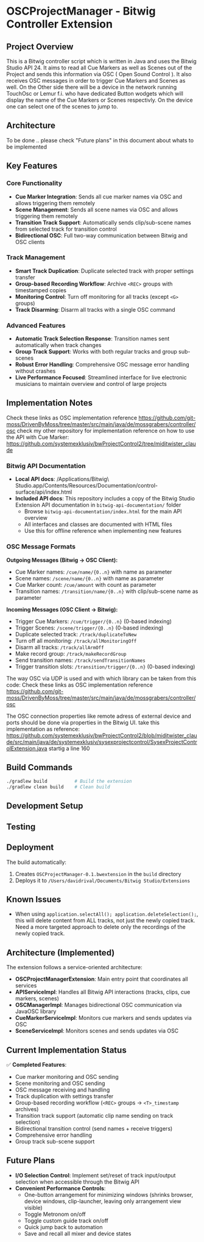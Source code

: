 # OSCProjectManager - Bitwig Controller Extension

## Project Overview
This is a Bitwig controller script which is written in Java and uses the Bitwig Studio API 24. It aims to read all Cue Markers as well as Scenes out of the 
Project and sends this information via OSC ( Open Sound Control ). It also receives OSC messages in order to trigger Cue Markers and Scenes as well. 
On the Other side there will be a device in the network running TouchOsc or Lemur f.i. who have dedicated Button wodgets which will display the name of 
the Cue Markers or Scenes respectivly. On the device one can select one of the scenes to jump to.


## Architecture
To be done .. please check "Future plans" in this document about whats to be implemented

## Key Features

### Core Functionality
- **Cue Marker Integration**: Sends all cue marker names via OSC and allows triggering them remotely
- **Scene Management**: Sends all scene names via OSC and allows triggering them remotely  
- **Transition Track Support**: Automatically sends clip/sub-scene names from selected track for transition control
- **Bidirectional OSC**: Full two-way communication between Bitwig and OSC clients

### Track Management
- **Smart Track Duplication**: Duplicate selected track with proper settings transfer
- **Group-based Recording Workflow**: Archive `<REC>` groups with timestamped copies
- **Monitoring Control**: Turn off monitoring for all tracks (except `<G>` groups)
- **Track Disarming**: Disarm all tracks with a single OSC command

### Advanced Features
- **Automatic Track Selection Response**: Transition names sent automatically when track changes
- **Group Track Support**: Works with both regular tracks and group sub-scenes
- **Robust Error Handling**: Comprehensive OSC message error handling without crashes
- **Live Performance Focused**: Streamlined interface for live electronic musicians to maintain overview and control of large projects

## Implementation Notes
Check these links as OSC implementation reference https://github.com/git-moss/DrivenByMoss/tree/master/src/main/java/de/mossgrabers/controller/osc
check my other repository for implementation reference on how to use the API with Cue Marker: https://github.com/systemexklusiv/bwProjectControl2/tree/miditwister_claude

### Bitwig API Documentation
- **Local API docs**: /Applications/Bitwig\ Studio.app/Contents/Resources/Documentation/control-surface/api/index.html
- **Included API docs**: This repository includes a copy of the Bitwig Studio Extension API documentation in `bitwig-api-documentation/` folder
  - Browse `bitwig-api-documentation/index.html` for the main API overview
  - All interfaces and classes are documented with HTML files
  - Use this for offline reference when implementing new features

### OSC Message Formats

**Outgoing Messages (Bitwig → OSC Client):**
- Cue Marker names: `/cue/name/{0..n}` with name as parameter
- Scene names: `/scene/name/{0..n}` with name as parameter  
- Cue Marker count: `/cue/amount` with count as parameter
- Transition names: `/transition/name/{0..n}` with clip/sub-scene name as parameter

**Incoming Messages (OSC Client → Bitwig):**
- Trigger Cue Markers: `/cue/trigger/{0..n}` (0-based indexing)
- Trigger Scenes: `/scene/trigger/{0..n}` (0-based indexing)
- Duplicate selected track: `/track/duplicateToNew`
- Turn off all monitoring: `/track/allMonitoringOff`
- Disarm all tracks: `/track/allArmOff`
- Make record group: `/track/makeRecordGroup`
- Send transition names: `/track/sendTransitionNames`
- Trigger transition slots: `/transition/trigger/{0..n}` (0-based indexing)

The way OSC via UDP is used and with which library can be taken from this code: Check these links as OSC implementation reference https://github.com/git-moss/DrivenByMoss/tree/master/src/main/java/de/mossgrabers/controller/osc

The OSC connection properties like remote adress of external device and ports should be done via properties in the Bitwig UI. take this implementation as reference:
https://github.com/systemexklusiv/bwProjectControl2/blob/miditwister_claude/src/main/java/de/systemexklusiv/sysexprojectcontrol/SysexProjectControlExtension.java
startig a line 160

## Build Commands

```bash
./gradlew build          # Build the extension
./gradlew clean build    # Clean build
```

## Development Setup
<!-- Document any special setup requirements for development -->

## Testing
<!-- Document testing approach and how to run tests -->

## Deployment
The build automatically:
1. Creates `OSCProjectManager-0.1.bwextension` in the `build` directory
2. Deploys it to `/Users/davidrival/Documents/Bitwig Studio/Extensions`

## Known Issues
<!-- Document any known issues or limitations -->
- When using `application.selectAll(); application.deleteSelection();`, this will delete content from ALL tracks, not just the newly copied track. Need a more targeted approach to delete only the recordings of the newly copied track.

## Architecture (Implemented)

The extension follows a service-oriented architecture:

- **OSCProjectManagerExtension**: Main entry point that coordinates all services
- **APIServiceImpl**: Handles all Bitwig API interactions (tracks, clips, cue markers, scenes)
- **OSCManagerImpl**: Manages bidirectional OSC communication via JavaOSC library
- **CueMarkerServiceImpl**: Monitors cue markers and sends updates via OSC
- **SceneServiceImpl**: Monitors scenes and sends updates via OSC

## Current Implementation Status

✅ **Completed Features**:
- Cue marker monitoring and OSC sending
- Scene monitoring and OSC sending  
- OSC message receiving and handling
- Track duplication with settings transfer
- Group-based recording workflow (`<REC>` groups → `<T>_timestamp` archives)
- Transition track support (automatic clip name sending on track selection)
- Bidirectional transition control (send names + receive triggers)
- Comprehensive error handling
- Group track sub-scene support

## Future Plans
- **I/O Selection Control**: Implement set/reset of track input/output selection when accessible through the Bitwig API
- **Convenient Performance Controls**:
  - One-button arrangement for minimizing windows (shrinks browser, device windows, clip-launcher, leaving only arrangement view visible)
  - Toggle Metronom on/off
  - Toggle custom guide track on/off
  - Quick jump back to automation
  - Save and recall all mixer and device states